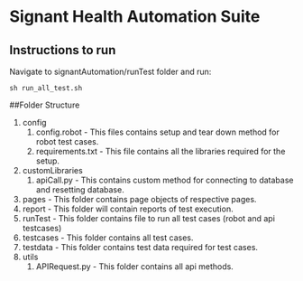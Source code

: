 # Signant Health Automation Suite

## Instructions to run

Navigate to signantAutomation/runTest folder and run:

```
sh run_all_test.sh
```

##Folder Structure
1. config  
   1. config.robot - This files contains setup and tear down method for robot test cases.
   2. requirements.txt - This file contains all the libraries required for the setup.
2. customLibraries
   1. apiCall.py - This contains custom method for connecting to database and resetting database.
3. pages - This folder contains page objects of respective pages.
4. report - This folder will contain reports of test execution.
5. runTest - This folder contains file to run all test cases (robot and api testcases)
6. testcases - This folder contains all test cases.
7. testdata -  This folder contains test data required for test cases.
8. utils
   1. APIRequest.py - This folder contains all api methods.